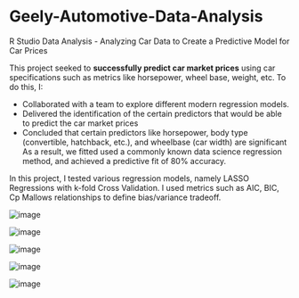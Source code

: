 # Geely-Automotive-Data-Analysis
R Studio Data Analysis - Analyzing Car Data to Create a Predictive Model for Car Prices

This project seeked to **successfully predict car market prices** using car specifications such as metrics like horsepower, wheel base, weight, etc.
To do this, I:
- Collaborated with a team to explore different modern regression models.
- Delivered the identification of the certain predictors that would be able to predict the car market prices
- Concluded that certain predictors like horsepower, body type (convertible, hatchback, etc.), and wheelbase (car width) are significant
As a result, we fitted used a commonly known data science regression method, and achieved a predictive fit of 80% accuracy.

In this project, I tested various regression models, namely LASSO Regressions with k-fold Cross Validation.
I used metrics such as AIC, BIC, Cp Mallows relationships to define bias/variance tradeoff.

![image](https://github.com/user-attachments/assets/f43c50c4-775c-46aa-ae25-c319bca908d8)

![image](https://github.com/user-attachments/assets/90cb5373-126c-477c-adb2-040d26fe9f70)

![image](https://github.com/user-attachments/assets/81eaa745-08be-48a4-906c-396483cd7823)

![image](https://github.com/user-attachments/assets/b9a0d201-3a02-4624-a9e1-2adce9464ea0)

![image](https://github.com/user-attachments/assets/1e550b49-fa9c-44a0-83e8-5ed8f4f97afc)
